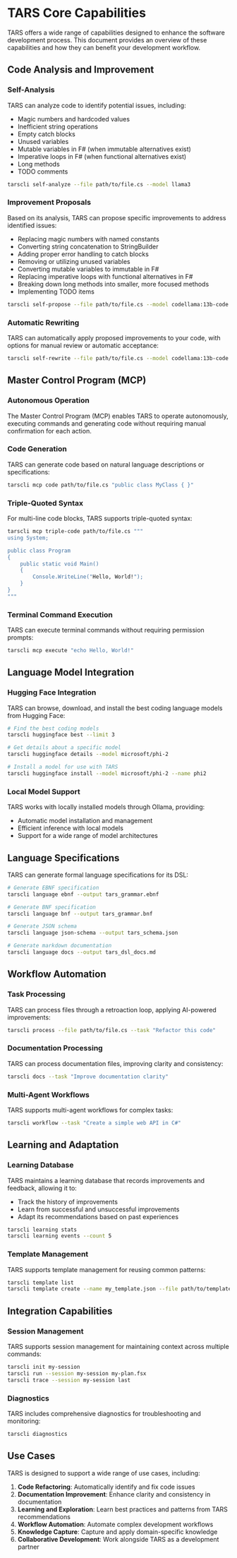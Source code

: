 # TARS Core Capabilities

TARS offers a wide range of capabilities designed to enhance the software development process. This document provides an overview of these capabilities and how they can benefit your development workflow.

## Code Analysis and Improvement

### Self-Analysis

TARS can analyze code to identify potential issues, including:

- Magic numbers and hardcoded values
- Inefficient string operations
- Empty catch blocks
- Unused variables
- Mutable variables in F# (when immutable alternatives exist)
- Imperative loops in F# (when functional alternatives exist)
- Long methods
- TODO comments

```bash
tarscli self-analyze --file path/to/file.cs --model llama3
```

### Improvement Proposals

Based on its analysis, TARS can propose specific improvements to address identified issues:

- Replacing magic numbers with named constants
- Converting string concatenation to StringBuilder
- Adding proper error handling to catch blocks
- Removing or utilizing unused variables
- Converting mutable variables to immutable in F#
- Replacing imperative loops with functional alternatives in F#
- Breaking down long methods into smaller, more focused methods
- Implementing TODO items

```bash
tarscli self-propose --file path/to/file.cs --model codellama:13b-code
```

### Automatic Rewriting

TARS can automatically apply proposed improvements to your code, with options for manual review or automatic acceptance:

```bash
tarscli self-rewrite --file path/to/file.cs --model codellama:13b-code --auto-apply
```

## Master Control Program (MCP)

### Autonomous Operation

The Master Control Program (MCP) enables TARS to operate autonomously, executing commands and generating code without requiring manual confirmation for each action.

### Code Generation

TARS can generate code based on natural language descriptions or specifications:

```bash
tarscli mcp code path/to/file.cs "public class MyClass { }"
```

### Triple-Quoted Syntax

For multi-line code blocks, TARS supports triple-quoted syntax:

```bash
tarscli mcp triple-code path/to/file.cs """
using System;

public class Program
{
    public static void Main()
    {
        Console.WriteLine("Hello, World!");
    }
}
"""
```

### Terminal Command Execution

TARS can execute terminal commands without requiring permission prompts:

```bash
tarscli mcp execute "echo Hello, World!"
```

## Language Model Integration

### Hugging Face Integration

TARS can browse, download, and install the best coding language models from Hugging Face:

```bash
# Find the best coding models
tarscli huggingface best --limit 3

# Get details about a specific model
tarscli huggingface details --model microsoft/phi-2

# Install a model for use with TARS
tarscli huggingface install --model microsoft/phi-2 --name phi2
```

### Local Model Support

TARS works with locally installed models through Ollama, providing:

- Automatic model installation and management
- Efficient inference with local models
- Support for a wide range of model architectures

## Language Specifications

TARS can generate formal language specifications for its DSL:

```bash
# Generate EBNF specification
tarscli language ebnf --output tars_grammar.ebnf

# Generate BNF specification
tarscli language bnf --output tars_grammar.bnf

# Generate JSON schema
tarscli language json-schema --output tars_schema.json

# Generate markdown documentation
tarscli language docs --output tars_dsl_docs.md
```

## Workflow Automation

### Task Processing

TARS can process files through a retroaction loop, applying AI-powered improvements:

```bash
tarscli process --file path/to/file.cs --task "Refactor this code"
```

### Documentation Processing

TARS can process documentation files, improving clarity and consistency:

```bash
tarscli docs --task "Improve documentation clarity"
```

### Multi-Agent Workflows

TARS supports multi-agent workflows for complex tasks:

```bash
tarscli workflow --task "Create a simple web API in C#"
```

## Learning and Adaptation

### Learning Database

TARS maintains a learning database that records improvements and feedback, allowing it to:

- Track the history of improvements
- Learn from successful and unsuccessful improvements
- Adapt its recommendations based on past experiences

```bash
tarscli learning stats
tarscli learning events --count 5
```

### Template Management

TARS supports template management for reusing common patterns:

```bash
tarscli template list
tarscli template create --name my_template.json --file path/to/template.json
```

## Integration Capabilities

### Session Management

TARS supports session management for maintaining context across multiple commands:

```bash
tarscli init my-session
tarscli run --session my-session my-plan.fsx
tarscli trace --session my-session last
```

### Diagnostics

TARS includes comprehensive diagnostics for troubleshooting and monitoring:

```bash
tarscli diagnostics
```

## Use Cases

TARS is designed to support a wide range of use cases, including:

1. **Code Refactoring**: Automatically identify and fix code issues
2. **Documentation Improvement**: Enhance clarity and consistency in documentation
3. **Learning and Exploration**: Learn best practices and patterns from TARS recommendations
4. **Workflow Automation**: Automate complex development workflows
5. **Knowledge Capture**: Capture and apply domain-specific knowledge
6. **Collaborative Development**: Work alongside TARS as a development partner
